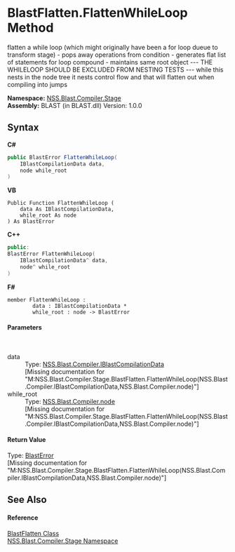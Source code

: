 # BlastFlatten.FlattenWhileLoop Method 
 

flatten a while loop (which might originally have been a for loop dueue to transform stage) - pops away operations from condition - generates flat list of statements for loop compound - maintains same root object --- THE WHILELOOP SHOULD BE EXCLUDED FROM NESTING TESTS --- while this nests in the node tree it nests control flow and that will flatten out when compiling into jumps

**Namespace:**&nbsp;<a href="f44e629d-16ad-ce78-c6d1-bb239589698b.md">NSS.Blast.Compiler.Stage</a><br />**Assembly:**&nbsp;BLAST (in BLAST.dll) Version: 1.0.0

## Syntax

**C#**<br />
``` C#
public BlastError FlattenWhileLoop(
	IBlastCompilationData data,
	node while_root
)
```

**VB**<br />
``` VB
Public Function FlattenWhileLoop ( 
	data As IBlastCompilationData,
	while_root As node
) As BlastError
```

**C++**<br />
``` C++
public:
BlastError FlattenWhileLoop(
	IBlastCompilationData^ data, 
	node^ while_root
)
```

**F#**<br />
``` F#
member FlattenWhileLoop : 
        data : IBlastCompilationData * 
        while_root : node -> BlastError 

```


#### Parameters
&nbsp;<dl><dt>data</dt><dd>Type: <a href="d2afd70e-15cd-df6e-c1b9-6e1d3e9552bd.md">NSS.Blast.Compiler.IBlastCompilationData</a><br />\[Missing <param name="data"/> documentation for "M:NSS.Blast.Compiler.Stage.BlastFlatten.FlattenWhileLoop(NSS.Blast.Compiler.IBlastCompilationData,NSS.Blast.Compiler.node)"\]</dd><dt>while_root</dt><dd>Type: <a href="7dc9b7e9-64ad-f224-ae1a-4e6639739f56.md">NSS.Blast.Compiler.node</a><br />\[Missing <param name="while_root"/> documentation for "M:NSS.Blast.Compiler.Stage.BlastFlatten.FlattenWhileLoop(NSS.Blast.Compiler.IBlastCompilationData,NSS.Blast.Compiler.node)"\]</dd></dl>

#### Return Value
Type: <a href="db8cb631-f3f7-e809-8853-bc1b825061a7.md">BlastError</a><br />\[Missing <returns> documentation for "M:NSS.Blast.Compiler.Stage.BlastFlatten.FlattenWhileLoop(NSS.Blast.Compiler.IBlastCompilationData,NSS.Blast.Compiler.node)"\]

## See Also


#### Reference
<a href="5e535458-0260-538b-7dfb-a65a5dcfc2c3.md">BlastFlatten Class</a><br /><a href="f44e629d-16ad-ce78-c6d1-bb239589698b.md">NSS.Blast.Compiler.Stage Namespace</a><br />